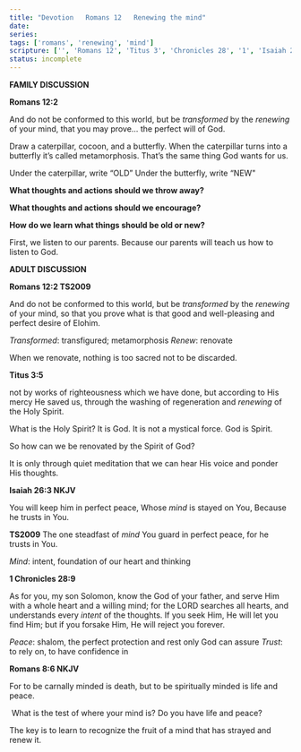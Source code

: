 ```yaml
---
title: "Devotion   Romans 12   Renewing the mind"
date: 
series: 
tags: ['romans', 'renewing', 'mind']
scripture: ['', 'Romans 12', 'Titus 3', 'Chronicles 28', '1', 'Isaiah 26']
status: incomplete
---
```


**FAMILY DISCUSSION**

**Romans 12:2**

And do not be conformed to this world, but be *transformed* by the *renewing* of your mind, that you may prove… the perfect will of God.

Draw a caterpillar, cocoon, and a butterfly. When the caterpillar turns into a butterfly it’s called metamorphosis. That’s the same thing God wants for us.

Under the caterpillar, write “OLD”
Under the butterfly, write “NEW"

**What thoughts and actions should we throw away?**

**What thoughts and actions should we encourage?**

**How do we learn what things should be old or new?**

First, we listen to our parents. Because our parents will teach us how to listen to God.

**ADULT DISCUSSION**

**Romans 12:2 TS2009**

And do not be conformed to this world, but be *transformed* by the *renewing* of your mind, so that you prove what is that good and well-pleasing and perfect desire of Elohim.

*Transformed*: transfigured; metamorphosis
*Renew*: renovate

When we renovate, nothing is too sacred not to be discarded.

**Titus 3:5**

not by works of righteousness which we have done, but according to His mercy He saved us, through the washing of regeneration and *renewing* of the Holy Spirit.

What is the Holy Spirit?
It is God. It is not a mystical force. God is Spirit.

So how can we be renovated by the Spirit of God?

It is only through quiet meditation that we can hear His voice and ponder His thoughts.

**Isaiah 26:3 NKJV**

You will keep him in perfect peace, Whose *mind* is stayed on You, Because he trusts in You.

**TS2009**
The one steadfast of *mind* You guard in perfect peace, for he trusts in You.

*Mind*: intent, foundation of our heart and thinking

**1 Chronicles 28:9**

As for you, my son Solomon, know the God of your father, and serve Him with a whole heart and a willing mind; for the LORD searches all hearts, and understands every *intent* of the thoughts. If you seek Him, He will let you find Him; but if you forsake Him, He will reject you forever.

*Peace*: shalom, the perfect protection and rest only God can assure
*Trust*: to rely on, to have confidence in

**Romans‬ ‭8:6‬ ‭NKJV‬‬**

For to be carnally minded is death, but to be spiritually minded is life and peace.

‭‭
What is the test of where your mind is?
Do you have life and peace?

The key is to learn to recognize the fruit of a mind that has strayed and renew it.